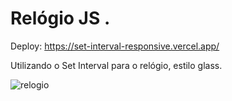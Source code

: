 # Relógio JS .

Deploy: https://set-interval-responsive.vercel.app/

Utilizando o Set Interval para o relógio, estilo glass.

![relogio ](https://user-images.githubusercontent.com/114265734/205432868-2632900d-34d8-49d6-9c77-10fe2ee522a4.png)
